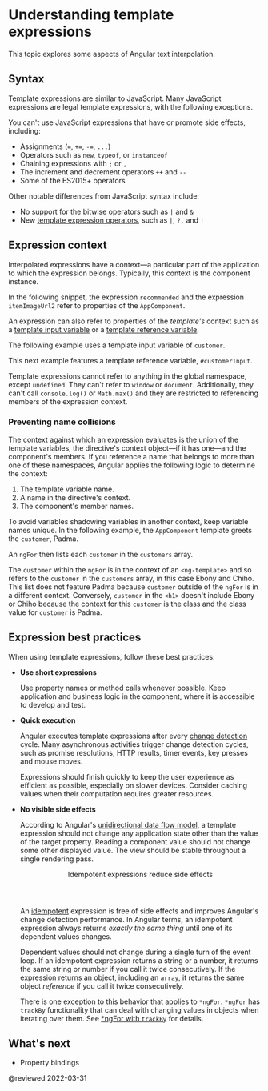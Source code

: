 # Understanding template expressions

This topic explores some aspects of Angular text interpolation.


## Syntax

Template expressions are similar to JavaScript.
Many JavaScript expressions are legal template expressions, with the following exceptions.

You can't use JavaScript expressions that have or promote side effects, including:

* Assignments (`=`, `+=`, `-=`, `...`)
* Operators such as `new`, `typeof`, or `instanceof`
* Chaining expressions with <code>;</code> or <code>,</code>
* The increment and decrement operators `++` and `--`
* Some of the ES2015+ operators

Other notable differences from JavaScript syntax include:

* No support for the bitwise operators such as `|` and `&`
* New [template expression operators](guide/template-expression-operators), such as `|`, `?.` and `!`

## Expression context

Interpolated expressions have a context&mdash;a particular part of the application to which the expression belongs.
Typically, this context is the component instance.

In the following snippet, the expression `recommended` and the expression `itemImageUrl2` refer to properties of the `AppComponent`.

<code-example path="interpolation/src/app/app.component.html" region="component-context" header="src/app/app.component.html"></code-example>

An expression can also refer to properties of the _template's_ context such as a [template input variable](guide/structural-directives#shorthand) or a [template reference variable](guide/template-reference-variables).

The following example uses a template input variable of `customer`.

<code-example path="interpolation/src/app/app.component.html" region="template-input-variable" header="src/app/app.component.html (template input variable)"></code-example>

This next example features a template reference variable, `#customerInput`.

<code-example path="interpolation/src/app/app.component.html" region="template-reference-variable" header="src/app/app.component.html (template reference variable)"></code-example>

<div class="alert is-helpful">

Template expressions cannot refer to anything in the global namespace, except `undefined`.
They can't refer to `window` or `document`.
Additionally, they can't call `console.log()` or `Math.max()` and they are restricted to referencing members of the expression context.

</div>

### Preventing name collisions

The context against which an expression evaluates is the union of the template variables, the directive's context object&mdash;if it has one&mdash;and the component's members.
If you reference a name that belongs to more than one of these namespaces, Angular applies the following logic to determine the context:

1. The template variable name.
1. A name in the directive's context.
1. The component's member names.

To avoid variables shadowing variables in another context, keep variable names unique.
In the following example, the `AppComponent` template greets the `customer`, Padma.

An `ngFor` then lists each `customer` in the `customers` array.

<code-example path="interpolation/src/app/app.component.1.ts" region="var-collision" header="src/app/app.component.ts"></code-example>

The `customer` within the `ngFor` is in the context of an `<ng-template>` and so refers to the `customer` in the `customers` array, in this case Ebony and Chiho.
This list does not feature Padma because `customer` outside of the `ngFor` is in a different context.
Conversely, `customer` in the `<h1>` doesn't include Ebony or Chiho because the context for this `customer` is the class and the class value for `customer` is Padma.

## Expression best practices

When using template expressions, follow these best practices:

* **Use short expressions**

  Use property names or method calls whenever possible.
  Keep application and business logic in the component, where it is accessible to develop and test.

* **Quick execution**

  Angular executes template expressions after every [change detection](guide/glossary#change-detection) cycle.
  Many asynchronous activities trigger change detection cycles, such as promise resolutions, HTTP results, timer events, key presses and mouse moves.

  Expressions should finish quickly to keep the user experience as efficient as possible, especially on slower devices.
  Consider caching values when their computation requires greater resources.

* **No visible side effects**

  According to Angular's [unidirectional data flow model](guide/glossary#unidirectional-data-flow), a template expression should not change any application state other than the value of the target property.
  Reading a component value should not change some other displayed value.
  The view should be stable throughout a single rendering pass.

  <div class="callout is-important">
    <header>Idempotent expressions reduce side effects</header>

    An [idempotent](https://en.wikipedia.org/wiki/Idempotence) expression is free of side effects and improves Angular's change detection performance.
    In Angular terms, an idempotent expression always returns *exactly the same thing* until one of its dependent values changes.

    Dependent values should not change during a single turn of the event loop.
    If an idempotent expression returns a string or a number, it returns the same string or number if you call it twice consecutively.
    If the expression returns an object, including an `array`, it returns the same object *reference* if you call it twice consecutively.

  </div>

  <div class="alert is-important">

  There is one exception to this behavior that applies to `*ngFor`.
  `*ngFor` has `trackBy` functionality that can deal with changing values in objects when iterating over them.
  See [*ngFor with `trackBy`](guide/built-in-directives#ngfor-with-trackby) for details.

  </div>

## What's next

* Property bindings

@reviewed 2022-03-31
